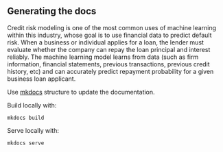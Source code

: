 Generating the docs
----------

Credit risk modeling is one of the most common uses of machine learning within this industry, whose goal is to use financial data to predict default risk. When a business or individual applies for a loan, the lender must evaluate whether the company can repay the loan principal and interest reliably. The machine learning model learns from data (such as firm information, financial statements, previous transactions, previous credit history, etc) and can accurately predict repayment probability for a given business loan applicant.

Use [mkdocs](http://www.mkdocs.org/) structure to update the documentation. 

Build locally with:

    mkdocs build

Serve locally with:

    mkdocs serve
